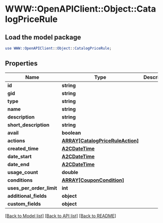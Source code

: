 # WWW::OpenAPIClient::Object::CatalogPriceRule

## Load the model package
```perl
use WWW::OpenAPIClient::Object::CatalogPriceRule;
```

## Properties
Name | Type | Description | Notes
------------ | ------------- | ------------- | -------------
**id** | **string** |  | [optional] 
**gid** | **string** |  | [optional] 
**type** | **string** |  | [optional] 
**name** | **string** |  | [optional] 
**description** | **string** |  | [optional] 
**short_description** | **string** |  | [optional] 
**avail** | **boolean** |  | [optional] 
**actions** | [**ARRAY[CatalogPriceRuleAction]**](CatalogPriceRuleAction.md) |  | [optional] 
**created_time** | [**A2CDateTime**](A2CDateTime.md) |  | [optional] 
**date_start** | [**A2CDateTime**](A2CDateTime.md) |  | [optional] 
**date_end** | [**A2CDateTime**](A2CDateTime.md) |  | [optional] 
**usage_count** | **double** |  | [optional] 
**conditions** | [**ARRAY[CouponCondition]**](CouponCondition.md) |  | [optional] 
**uses_per_order_limit** | **int** |  | [optional] 
**additional_fields** | **object** |  | [optional] 
**custom_fields** | **object** |  | [optional] 

[[Back to Model list]](../README.md#documentation-for-models) [[Back to API list]](../README.md#documentation-for-api-endpoints) [[Back to README]](../README.md)


